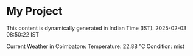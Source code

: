 # My Project

This content is dynamically generated in Indian Time (IST): 2025-02-03 08:50:22 IST


Current Weather in Coimbatore:
Temperature: 22.88 °C
Condition: mist
